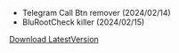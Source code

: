 * Telegram Call Btn remover (2024/02/14)
* BluRootCheck killer (2024/02/15)

[Download LatestVersion](https://github.com/FMotalleb/lsposed_personal_hooks/releases#latest)
